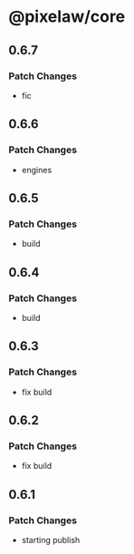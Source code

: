 # @pixelaw/core

## 0.6.7

### Patch Changes

- fic

## 0.6.6

### Patch Changes

- engines

## 0.6.5

### Patch Changes

- build

## 0.6.4

### Patch Changes

- build

## 0.6.3

### Patch Changes

- fix build

## 0.6.2

### Patch Changes

- fix build

## 0.6.1

### Patch Changes

- starting publish
